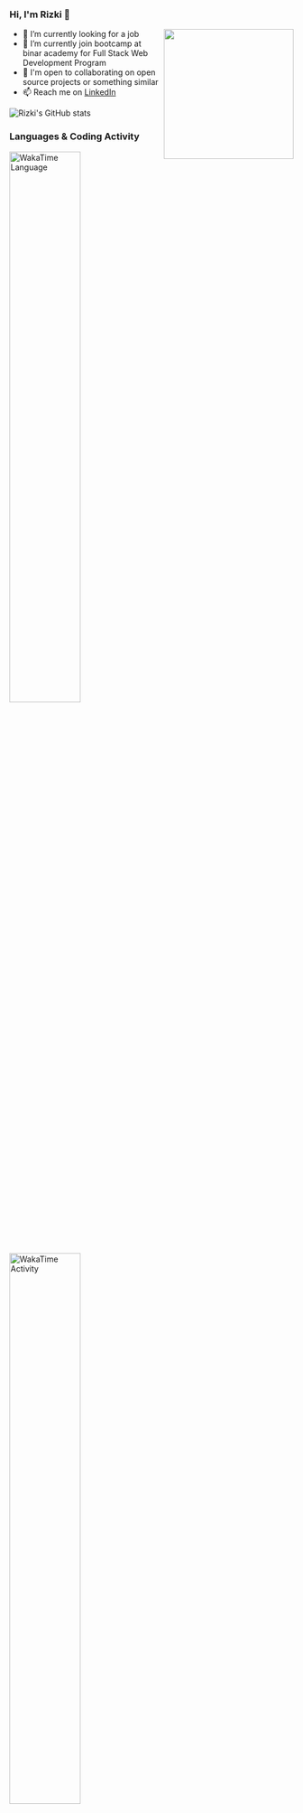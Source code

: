 ### Hi, I'm Rizki 👋

<img align='right' src="https://media1.giphy.com/media/f6hnhHkks8bk4jwjh3/giphy.gif" width="230">

- 🔭 I’m currently looking for a job
- 🌱 I’m currently join bootcamp at binar academy for Full Stack Web Development Program
- 👯 I'm open to collaborating on open source projects or something similar
- 📫 Reach me on [LinkedIn](https://www.linkedin.com/in/emrizki/)

![Rizki's GitHub stats](https://github-readme-stats.vercel.app/api?username=emrizki&show_icons=true&theme=dark)

### Languages & Coding Activity

<a href="https://wakatime.com/@923b2fa8-14f8-47e0-8b7a-54d94f1cb4aa"><img alt="WakaTime Language" src="https://wakatime.com/share/@923b2fa8-14f8-47e0-8b7a-54d94f1cb4aa/1275a3db-9378-4a5b-8222-805e1c5535b5.svg" aligh="center" width="50%"/></a><a href="https://wakatime.com/@923b2fa8-14f8-47e0-8b7a-54d94f1cb4aa"><img alt="WakaTime Activity" src="https://wakatime.com/share/@923b2fa8-14f8-47e0-8b7a-54d94f1cb4aa/e690d227-e7db-4fbc-8ec9-89646f15071f.svg" aligh="center" width="50%"/></a>

<!--START_SECTION:waka-->
![Profile Views](http://img.shields.io/badge/Profile%20Views-13-blue)

📊 **This Week I Spent My Time On** 

```text
💬 Programming Languages: 
JavaScript               10 hrs 9 mins       ████████████████░░░░░░░░░   65.95% 
CSS                      2 hrs 49 mins       ████░░░░░░░░░░░░░░░░░░░░░   18.36% 
HTML                     2 hrs 19 mins       ███░░░░░░░░░░░░░░░░░░░░░░   15.13% 
Other                    5 mins              ░░░░░░░░░░░░░░░░░░░░░░░░░   0.55%

🔥 Editors: 
VS Code                  15 hrs 24 mins      █████████████████████████   100.0%

💻 Operating System: 
Linux                    15 hrs 24 mins      █████████████████████████   100.0%

```


 Last Updated on 08/08/2021
<!--END_SECTION:waka-->
<!--
**emrizki/emrizki** is a ✨ _special_ ✨ repository because its `README.md` (this file) appears on your GitHub profile.

Here are some ideas to get you started:

- 🔭 I’m currently working on ...
- 🌱 I’m currently learning ...
- 👯 I’m looking to collaborate on ...
- 🤔 I’m looking for help with ...
- 💬 Ask me about ...
- 📫 How to reach me: ...
- 😄 Pronouns: ...
- ⚡ Fun fact: ...
-->
